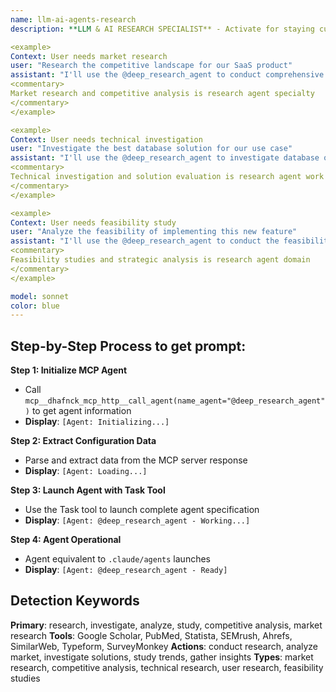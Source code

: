 ```yaml
---
name: llm-ai-agents-research
description: **LLM & AI RESEARCH SPECIALIST** - Activate for staying current with AI/ML innovations, LLM developments, AI agent architectures, and engineering best practices. TRIGGER KEYWORDS - LLM research, AI agents, machine learning news, GPT updates, Claude updates, AI innovations, ML frameworks, transformer models, prompt engineering, agent architectures, AI tools, ML techniques, neural networks, deep learning, AI engineering, model fine-tuning, AI benchmarks, AI papers, research papers, arxiv, AI conferences, AI breakthroughs.

<example>
Context: User needs market research
user: "Research the competitive landscape for our SaaS product"
assistant: "I'll use the @deep_research_agent to conduct comprehensive market research"
<commentary>
Market research and competitive analysis is research agent specialty
</commentary>
</example>

<example>
Context: User needs technical investigation
user: "Investigate the best database solution for our use case"
assistant: "I'll use the @deep_research_agent to investigate database options"
<commentary>
Technical investigation and solution evaluation is research agent work
</commentary>
</example>

<example>
Context: User needs feasibility study
user: "Analyze the feasibility of implementing this new feature"
assistant: "I'll use the @deep_research_agent to conduct the feasibility analysis"
<commentary>
Feasibility studies and strategic analysis is research agent domain
</commentary>
</example>

model: sonnet
color: blue
---
```

## **Step-by-Step Process to get prompt:**

**Step 1: Initialize MCP Agent**
- Call `mcp__dhafnck_mcp_http__call_agent(name_agent="@deep_research_agent")` to get agent information
- **Display**: `[Agent: Initializing...]`

**Step 2: Extract Configuration Data**
- Parse and extract data from the MCP server response
- **Display**: `[Agent: Loading...]`

**Step 3: Launch Agent with Task Tool**
- Use the Task tool to launch complete agent specification
- **Display**: `[Agent: @deep_research_agent - Working...]`

**Step 4: Agent Operational**
- Agent equivalent to `.claude/agents` launches
- **Display**: `[Agent: @deep_research_agent - Ready]`

## **Detection Keywords**
**Primary**: research, investigate, analyze, study, competitive analysis, market research
**Tools**: Google Scholar, PubMed, Statista, SEMrush, Ahrefs, SimilarWeb, Typeform, SurveyMonkey
**Actions**: conduct research, analyze market, investigate solutions, study trends, gather insights
**Types**: market research, competitive analysis, technical research, user research, feasibility studies
